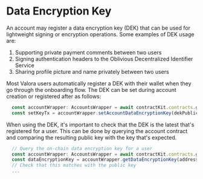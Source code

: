 # Data Encryption Key

An account may register a data encryption key (DEK) that can be used for lightweight signing or encryption operations. Some examples of DEK usage are:

1. Supporting private payment comments between two users
2. Signing authentication headers to the Oblivious Decentralized Identifier Service
3. Sharing profile picture and name privately between two users

Most Valora users automatically register a DEK with their wallet when they go through the onboarding flow. The DEK can be set during account creation or registered after as follows:

```ts
  const accountWrapper: AccountsWrapper = await contractKit.contracts.getAccounts()
  const setKeyTx = accountWrapper.setAccountDataEncryptionKey(dekPublicKey)
```

When using the DEK, it's important to check that the DEK is the latest that's registered for a user. This can be done by querying the account contract and comparing the resulting public key with the key that's expected.

```ts
  // Query the on-chain data encryption key for a user
  const accountWrapper: AccountsWrapper = await contractKit.contracts.getAccounts()
  const dataEncryptionKey = accountWrapper.getDataEncryptionKey(address)
  // Check that this matches with the public key
  ...
```
